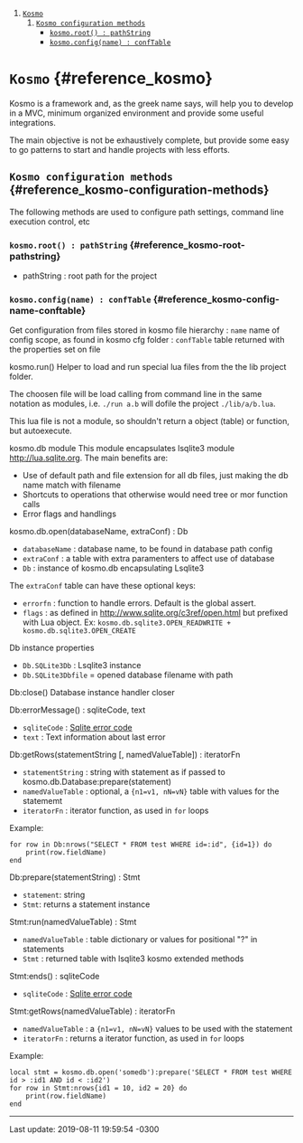 1. [```Kosmo```](#reference_kosmo)
    1. [```Kosmo configuration methods```](#reference_kosmo-configuration-methods)
        * [```kosmo.root() : pathString```](#reference_kosmo-root-pathstring)
        * [```kosmo.config(name) : confTable```](#reference_kosmo-config-name-conftable)



# ``Kosmo`` {#reference_kosmo}

Kosmo is a framework and, as the greek name says, will help you
to develop in a MVC, minimum organized environment and provide
some useful integrations.

The main objective is not be exhaustively complete, but provide
some easy to go patterns to start and handle projects with less
efforts.

## ``Kosmo configuration methods`` {#reference_kosmo-configuration-methods}

The following methods are used to configure path settings,
command line execution control, etc

### ``kosmo.root() : pathString`` {#reference_kosmo-root-pathstring}

* pathString : root path for the project

### ``kosmo.config(name) : confTable`` {#reference_kosmo-config-name-conftable}

Get configuration from files stored in kosmo file hierarchy
: `name` name of config scope, as found in kosmo cfg folder
: `confTable` table returned with the properties set on file

kosmo.run()
Helper to load and run special lua files from the the lib project folder.

The choosen file will be load calling from command line in the same notation
as modules, i.e. `./run a.b` will dofile the project `./lib/a/b.lua`.

This lua file is not a module, so shouldn't return a object (table) or function,
but autoexecute.

kosmo.db module
This module encapsulates lsqlite3 module <http://lua.sqlite.org>.
The main benefits are:

* Use of default path and file extension for all db files, just making the db name match with filename
* Shortcuts to operations that otherwise would need tree or mor function calls
* Error flags and handlings

kosmo.db.open(databaseName, extraConf) : Db

* `databaseName` : database name, to be found in database path config
* `extraConf` : a table with extra paramenters to affect use of database
* `Db` : instance of kosmo.db encapsulating Lsqlite3

The `extraConf` table can have these optional keys:

* `errorfn` : function to handle errors. Default is the global assert.
* `flags` : as defined in <http://www.sqlite.org/c3ref/open.html> but prefixed with Lua object. Ex: `kosmo.db.sqlite3.OPEN_READWRITE + kosmo.db.sqlite3.OPEN_CREATE`

Db instance properties
* `Db.SQLite3Db` : Lsqlite3 instance
* `Db.SQLite3Dbfile` = opened database filename with path

Db:close()
Database instance handler closer

Db:errorMessage() : sqliteCode, text
* `sqliteCode` : [Sqlite error code](https://www.sqlite.org/rescode.html#primary_result_code_list)
* `text` : Text information about last error

Db:getRows(statementString [, namedValueTable]) : iteratorFn
* `statementString` : string with statement as if passed to kosmo.db.Database:prepare(statement)
* `namedValueTable` : optional, a `{n1=v1, nN=vN}` table with values for the statememt
* `iteratorFn` : iterator function, as used in `for` loops

Example:

```
for row in Db:nrows("SELECT * FROM test WHERE id=:id", {id=1}) do
    print(row.fieldName)
end
```

Db:prepare(statementString) : Stmt
* `statement`: string
* `Stmt`: returns a statement instance

Stmt:run(namedValueTable) : Stmt
* `namedValueTable` : table dictionary or values for positional "?" in statements
* `Stmt` : returned table with lsqlite3 kosmo extended methods

Stmt:ends() : sqliteCode
* `sqliteCode` : [Sqlite error code](https://www.sqlite.org/rescode.html#primary_result_code_list)

Stmt:getRows(namedValueTable) : iteratorFn
* `namedValueTable` : a `{n1=v1, nN=vN}` values to be used with the statement
* `iteratorFn` : returns a iterator function, as used in `for` loops

Example:

```
local stmt = kosmo.db.open('somedb'):prepare('SELECT * FROM test WHERE id > :id1 AND id < :id2')
for row in Stmt:nrows{id1 = 10, id2 = 20} do
    print(row.fieldName)
end
```

----------
Last update: 2019-08-11 19:59:54 -0300